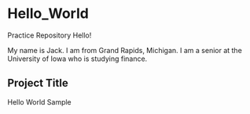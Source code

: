 # Hello_World
Practice Repository
Hello!

My name is Jack. I am from Grand Rapids, Michigan. I am a senior at the University of Iowa who is studying finance.

## Project Title
Hello World Sample
